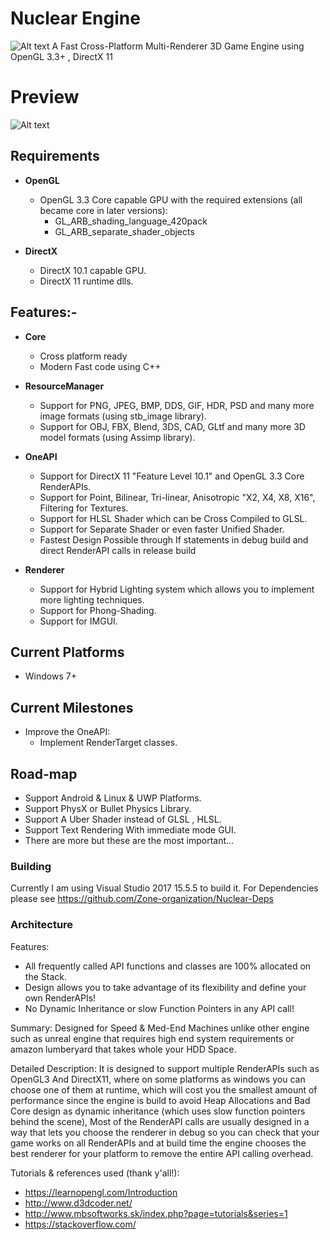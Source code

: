 # Nuclear Engine
![Alt text](http://media.indiedb.com/images/engines/1/1/764/NELOgo.png)
A Fast Cross-Platform Multi-Renderer 3D Game Engine using OpenGL 3.3+ , DirectX 11

# Preview
![Alt text](http://media.indiedb.com/cache/images/engines/1/1/764/thumb_620x2000/Untitled.png)

## Requirements
- __OpenGL__
  - OpenGL 3.3 Core capable GPU with the required extensions (all became core in later versions):
    - GL_ARB_shading_language_420pack
	- GL_ARB_separate_shader_objects

- __DirectX__
  - DirectX 10.1 capable GPU.
  - DirectX 11 runtime dlls.

## Features:-
- __Core__
  - Cross platform ready
  - Modern Fast code using C++
  
- __ResourceManager__
  - Support for PNG, JPEG, BMP, DDS, GIF, HDR, PSD and many more image formats (using stb_image library).
  - Support for OBJ, FBX, Blend, 3DS, CAD, GLtf and many more 3D model formats (using Assimp library).

- __OneAPI__
  - Support for DirectX 11 "Feature Level 10.1" and OpenGL 3.3 Core RenderAPIs.
  - Support for Point, Bilinear, Tri-linear, Anisotropic "X2, X4, X8, X16", Filtering for Textures.
  - Support for HLSL Shader which can be Cross Compiled to GLSL.
  - Support for Separate Shader or even faster Unified Shader.
  - Fastest Design Possible through If statements in debug build and direct RenderAPI calls in release build
  
- __Renderer__
  - Support for Hybrid Lighting system which allows you to implement more lighting techniques.
  - Support for Phong-Shading.
  - Support for IMGUI.
  
## Current Platforms
  - Windows 7+     

## Current Milestones
  - Improve the OneAPI:
    - Implement RenderTarget classes.

## Road-map
  - Support Android & Linux & UWP Platforms.
  - Support PhysX or Bullet Physics Library.
  - Support A Uber Shader instead of GLSL , HLSL.
  - Support Text Rendering With immediate mode GUI.
  - There are more but these are the most important...
  
  
### Building
Currently I am using Visual Studio 2017 15.5.5 to build it.
For Dependencies please see https://github.com/Zone-organization/Nuclear-Deps

### Architecture
Features:
  - All frequently called API functions and classes are 100% allocated on the Stack.
  - Design allows you to take advantage of its flexibility and define your own RenderAPIs!
  - No Dynamic Inheritance or slow Function Pointers in any API call!
  
Summary:
Designed for Speed & Med-End Machines unlike other engine such as unreal engine that requires high end system
requirements or amazon lumberyard that takes whole your HDD Space.

Detailed Description:
It is designed to support multiple RenderAPIs such as OpenGL3 And DirectX11, where on some platforms as windows
you can choose one of them at runtime, which will cost you the smallest amount of performance since the engine
is build to avoid Heap Allocations and Bad Core design as dynamic inheritance (which uses slow function pointers
behind the scene), Most of the RenderAPI calls are usually designed in a way that lets you choose the renderer
in debug so you can check that your game works on all RenderAPIs and at build time the engine chooses the best
renderer for your platform to remove the entire API calling overhead. 


Tutorials & references used (thank y'all!):
  - https://learnopengl.com/Introduction
  - http://www.d3dcoder.net/
  - http://www.mbsoftworks.sk/index.php?page=tutorials&series=1
  - https://stackoverflow.com/
  
  
